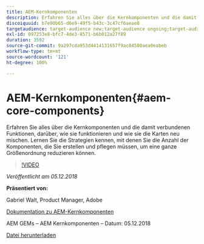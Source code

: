 ```yaml
---
title: AEM-Kernkomponenten
description: Erfahren Sie alles über die Kernkomponenten und die damit verbundenen Funktionen, darüber, wie sie funktionieren und wie sie die Karten neu mischen. Lernen Sie die Strategien kennen, mit denen Sie die Anzahl der Komponenten, die Sie erstellen und pflegen müssen, um eine ganze Größenordnung reduzieren können.
discoiquuid: b7e90b65-d6e9-49f5-b43c-3c47cf6aeae8
targetaudience: target-audience new;target-audience ongoing;target-audience upgrader
exl-id: 097253e8-bfc7-4de3-8571-b6b012a27f89
duration: 3592
source-git-commit: 9a297cda953d4414131657f9ac84580aea0eabeb
workflow-type: tm+mt
source-wordcount: '121'
ht-degree: 100%

---
```


# AEM-Kernkomponenten{#aem-core-components}

Erfahren Sie alles über die Kernkomponenten und die damit verbundenen Funktionen, darüber, wie sie funktionieren und wie sie die Karten neu mischen. Lernen Sie die Strategien kennen, mit denen Sie die Anzahl der Komponenten, die Sie erstellen und pflegen müssen, um eine ganze Größenordnung reduzieren können.

>[!VIDEO](https://video.tv.adobe.com/v/25674/)

*Veröffentlicht am 05.12.2018*

**Präsentiert von:**

Gabriel Walt, Product Manager, Adobe

[Dokumentation zu AEM-Kernkomponenten](https://helpx.adobe.com/de/experience-manager/core-components/user-guide.html)

AEM GEMs – AEM Kernkomponenten – Datum: 05.12.2018

[Datei herunterladen](assets/aem-gems-aem-sitescorecomponents-12052018.pdf)
